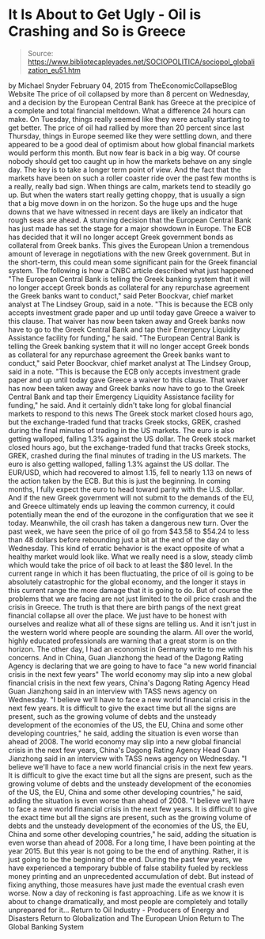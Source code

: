 # It Is About to Get Ugly - Oil is Crashing and So is Greece

> Source: https://www.bibliotecapleyades.net/SOCIOPOLITICA/sociopol_globalization_eu51.htm

by Michael Snyder
February 04, 2015
from TheEconomicCollapseBlog Website
The price of oil collapsed by more than 8 percent on Wednesday, and a decision by the European Central Bank has Greece at the precipice of a complete and total financial meltdown.
What a difference 24 hours can make.
On Tuesday, things really seemed like they were actually starting to get better. The price of oil had rallied by more than 20 percent since last Thursday, things in Europe seemed like they were settling down, and there appeared to be a good deal of optimism about how global financial markets would perform this month.
But now fear is back in a big way.
Of course nobody should get too caught up in how the markets behave on any single day. The key is to take a longer term point of view. And the fact that the markets have been on such a roller coaster ride over the past few months is a really, really bad sign.
When things are calm, markets tend to steadily go up. But when the waters start really getting choppy, that is usually a sign that a big move down in on the horizon.
So the huge ups and the huge downs that we have witnessed in recent days are likely an indicator that rough seas are ahead.
A stunning decision that the European Central Bank has just made has set the stage for a major showdown in Europe.
The ECB has decided that it will no longer accept Greek government bonds as collateral from Greek banks. This gives the European Union a tremendous amount of leverage in negotiations with the new Greek government.
But in the short-term, this could mean some significant pain for the Greek financial system.
The following is how a CNBC article described what just happened
"The European Central Bank is telling the Greek banking system that it will no longer accept Greek bonds as collateral for any repurchase agreement the Greek banks want to conduct," said Peter Boockvar, chief market analyst at The Lindsey Group, said in a note. "This is because the ECB only accepts investment grade paper and up until today gave Greece a waiver to this clause. That waiver has now been taken away and Greek banks now have to go to the Greek Central Bank and tap their Emergency Liquidity Assistance facility for funding," he said.
"The European Central Bank is telling the Greek banking system that it will no longer accept Greek bonds as collateral for any repurchase agreement the Greek banks want to conduct," said Peter Boockvar, chief market analyst at The Lindsey Group, said in a note.
"This is because the ECB only accepts investment grade paper and up until today gave Greece a waiver to this clause. That waiver has now been taken away and Greek banks now have to go to the Greek Central Bank and tap their Emergency Liquidity Assistance facility for funding," he said.
And it certainly didn't take long for global financial markets to respond to this news
The Greek stock market closed hours ago, but the exchange-traded fund that tracks Greek stocks, GREK, crashed during the final minutes of trading in the US markets. The euro is also getting walloped, falling 1.3% against the US dollar.
The Greek stock market closed hours ago, but the exchange-traded fund that tracks Greek stocks, GREK, crashed during the final minutes of trading in the US markets.
The euro is also getting walloped, falling 1.3% against the US dollar.
The EUR/USD, which had recovered to almost 1.15, fell to nearly 1.13 on news of the action taken by the ECB.
But this is just the beginning.
In coming months, I fully expect the euro to head toward parity with the U.S. dollar.
And if the new Greek government will not submit to the demands of the EU, and Greece ultimately ends up leaving the common currency, it could potentially mean the end of the eurozone in the configuration that we see it today.
Meanwhile, the oil crash has taken a dangerous new turn.
Over the past week, we have seen the price of oil go from $43.58 to $54.24 to less than 48 dollars before rebounding just a bit at the end of the day on Wednesday.
This kind of erratic behavior is the exact opposite of what a healthy market would look like.
What we really need is a slow, steady climb which would take the price of oil back to at least the $80 level. In the current range in which it has been fluctuating, the price of oil is going to be absolutely catastrophic for the global economy, and the longer it stays in this current range the more damage that it is going to do.
But of course the problems that we are facing are not just limited to the oil price crash and the crisis in Greece. The truth is that there are birth pangs of the next great financial collapse all over the place. We just have to be honest with ourselves and realize what all of these signs are telling us.
And it isn't just in the western world where people are sounding the alarm. All over the world, highly educated professionals are warning that a great storm is on the horizon.
The other day, I had an economist in Germany write to me with his concerns.
And in China, Guan Jianzhong the head of the Dagong Rating Agency is declaring that we are going to have to face "a new world financial crisis in the next few years"
The world economy may slip into a new global financial crisis in the next few years, China's Dagong Rating Agency Head Guan Jianzhong said in an interview with TASS news agency on Wednesday. "I believe we'll have to face a new world financial crisis in the next few years. It is difficult to give the exact time but all the signs are present, such as the growing volume of debts and the unsteady development of the economies of the US, the EU, China and some other developing countries," he said, adding the situation is even worse than ahead of 2008.
The world economy may slip into a new global financial crisis in the next few years, China's Dagong Rating Agency Head Guan Jianzhong said in an interview with TASS news agency on Wednesday.
"I believe we'll have to face a new world financial crisis in the next few years. It is difficult to give the exact time but all the signs are present, such as the growing volume of debts and the unsteady development of the economies of the US, the EU, China and some other developing countries," he said, adding the situation is even worse than ahead of 2008.
"I believe we'll have to face a new world financial crisis in the next few years.
It is difficult to give the exact time but all the signs are present, such as the growing volume of debts and the unsteady development of the economies of the US, the EU, China and some other developing countries," he said, adding the situation is even worse than ahead of 2008.
For a long time, I have been pointing at the year 2015.
But this year is not going to be the end of anything. Rather, it is just going to be the beginning of the end.
During the past few years, we have experienced a temporary bubble of false stability fueled by reckless money printing and an unprecedented accumulation of debt. But instead of fixing anything, those measures have just made the eventual crash even worse.
Now a day of reckoning is fast approaching.
Life as we know it is about to change dramatically, and most people are completely and totally unprepared for it...
Return to Oil Industry - Producers of Energy and Disasters
Return to Globalization and The European Union
Return to The Global Banking System
